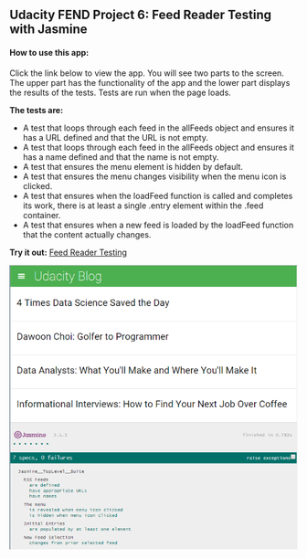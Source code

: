 ## Udacity FEND Project 6: Feed Reader Testing with Jasmine

#### How to use this app:

Click the link below to view the app. You will see two parts to the screen. The upper part has the functionality of the app and the lower part displays the results of the tests. Tests are run when the page loads.

**The tests are:**

* A test that loops through each feed in the allFeeds object and ensures it has a URL defined and that the URL is not empty.
* A test that loops through each feed in the allFeeds object and ensures it has a name defined and that the name is not empty.
* A test that ensures the menu element is hidden by default.
* A test that ensures the menu changes visibility when the menu icon is clicked.
* A test that ensures when the loadFeed function is called and completes its work, there is at least a single .entry element within the .feed container.
* A test that ensures when a new feed is loaded by the loadFeed function that the content actually changes.

**Try it out:** <a href="http://fffplok.github.io/fend-feedreader">Feed Reader Testing</a>

![alt text](https://raw.githubusercontent.com/fffplok/fend-feedreader/master/img/p6-capture.png "Feed Reader Test")
